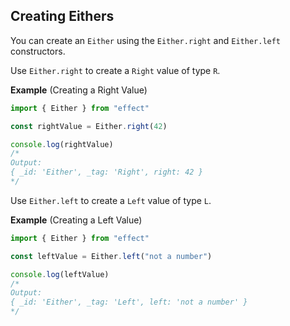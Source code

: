 ## Creating Eithers

You can create an `Either` using the `Either.right` and `Either.left` constructors.

Use `Either.right` to create a `Right` value of type `R`.

**Example** (Creating a Right Value)

```ts twoslash
import { Either } from "effect"

const rightValue = Either.right(42)

console.log(rightValue)
/*
Output:
{ _id: 'Either', _tag: 'Right', right: 42 }
*/
```

Use `Either.left` to create a `Left` value of type `L`.

**Example** (Creating a Left Value)

```ts twoslash
import { Either } from "effect"

const leftValue = Either.left("not a number")

console.log(leftValue)
/*
Output:
{ _id: 'Either', _tag: 'Left', left: 'not a number' }
*/
```
